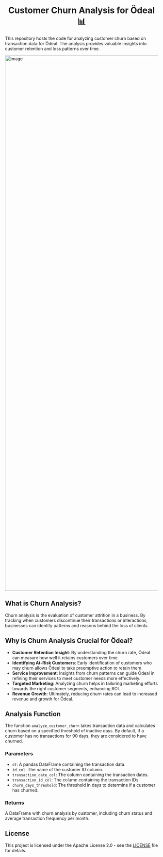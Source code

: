 <h1 align="center">Customer Churn Analysis for Ödeal 📊</h1>

This repository hosts the code for analyzing customer churn based on transaction data for Ödeal. The analysis provides valuable insights into customer retention and loss patterns over time.



<img width="1766" alt="image" src="https://github.com/Odeal-Hackathon/ChurnAnalysis/assets/83168207/2a421a07-067d-4dc4-9898-df65884d6287">



## What is Churn Analysis?

Churn analysis is the evaluation of customer attrition in a business. By tracking when customers discontinue their transactions or interactions, businesses can identify patterns and reasons behind the loss of clients.

## Why is Churn Analysis Crucial for Ödeal?

- **Customer Retention Insight**: By understanding the churn rate, Ödeal can measure how well it retains customers over time.
- **Identifying At-Risk Customers**: Early identification of customers who may churn allows Ödeal to take preemptive action to retain them.
- **Service Improvement**: Insights from churn patterns can guide Ödeal in refining their services to meet customer needs more effectively.
- **Targeted Marketing**: Analyzing churn helps in tailoring marketing efforts towards the right customer segments, enhancing ROI.
- **Revenue Growth**: Ultimately, reducing churn rates can lead to increased revenue and growth for Ödeal.

## Analysis Function

The function `analyze_customer_churn` takes transaction data and calculates churn based on a specified threshold of inactive days. By default, if a customer has no transactions for 90 days, they are considered to have churned.

### Parameters

- `df`: A pandas DataFrame containing the transaction data.
- `id_col`: The name of the customer ID column.
- `transaction_date_col`: The column containing the transaction dates.
- `transaction_id_col`: The column containing the transaction IDs.
- `churn_days_threshold`: The threshold in days to determine if a customer has churned.

### Returns

A DataFrame with churn analysis by customer, including churn status and average transaction frequency per month.

## License

This project is licensed under the Apache License 2.0 - see the [LICENSE](https://www.apache.org/licenses/LICENSE-2.0) file for details.
